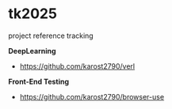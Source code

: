 # tk2025
project reference tracking


**DeepLearning**
- https://github.com/karost2790/verl




**Front-End Testing**
- https://github.com/karost2790/browser-use
